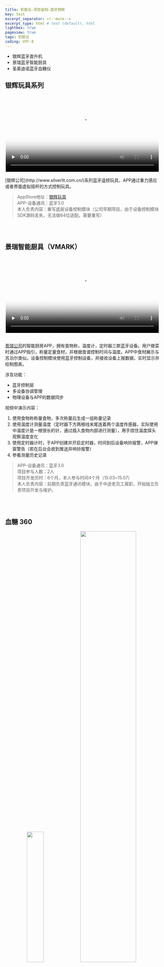 ```yaml
---
title: 机智云-项目留档-蓝牙物联
key: test
excerpt_separator: <!--more-->
excerpt_type: html # text (default), html
lightbox: true
pageview: true
tags: 机智云
coding: UTF-8
---  
```

- 银辉蓝牙直升机
- 景瑞蓝牙智能厨具
- 圣美迪诺蓝牙血糖仪

## 银辉玩具系列

<center>
<video autoplay="autoplay" style="max-width:500px;" width="100%" id="video" controls="" preload="none" poster="{{ site.imageurl }}/ble_helicopter.png">
<source id="mp4" src="{{ site.url_BleHeli }}" type="video/mp4">
</video>
</center>
<br/>
[银辉公司](http://www.silverlit.com.cn/)系列蓝牙遥控玩具，APP通过重力感应或者界面虚拟摇杆的方式控制玩具。 
 
> AppStore地址：[银辉玩具](https://itunes.apple.com/cn/developer/silverlit-toys-manufactory/id463400433
)    
> APP-设备通讯：蓝牙3.0    
> 本人负责内容：重写底层设备控制模块（公司早期项目，由于设备控制模块SDK源码丢失，无法做64位适配。需要重写）    

<br/>
<br/>

## 景瑞智能厨具（VMARK）
<center>
<video style="max-width:500px;" width="100%" id="video" controls="" preload="none" poster="{{ site.imageurl }}/vmark_device.png">
<source id="mp4" src="{{ site.url_VmarkDevice }}" type="video/mp4">
</video>
</center>
<br/>

[景瑞公司](http://vmark2015.foodmate.net/)的智能厨房APP，拥有食物称，温度计，定时器三款蓝牙设备。用户做菜时通过APP指引，称量定量食材，并根据食谱控制时间与温度。APP中食材展示与苏泊尔类似。设备控制模块使用蓝牙控制设备，并接收设备上报数据，实时显示并绘制图表。

涉及功能：  

- 蓝牙控制层
- 多设备协调管理
- 物理设备与APP的数据同步

视频中演示内容：  

1. 使用食物称称量食物，多次称量后生成一组称量记录
2. 使用温度计测量温度（定时器下方两根线末尾连着两个温度传感器，实际使用中温度计是一根很长的针，通过插入食物内部进行测量），用手捏住温度探头观察温度变化
3. 使用定时器计时，于APP创建并开启定时器，时间到后设备响铃报警，APP弹窗警告（若在后台会收到推送并响铃报警）
4. 参看测量历史记录
  
> APP-设备通讯：蓝牙3.0  
> 项目参与人数：2人  
> 项目开发历时：6个月，本人参与时间4个月（15.03~15.07）  
> 本人负责内容：前期负责蓝牙通讯模块，由于中途老员工离职，开始独立负责项目开发与维护。    


<br/>
<br/>

## 血糖 360
<center>
<img src="http://image-10062009.cos.myqcloud.com/360_1.jpg" width="33%" height="33%" />
<img src="http://image-10062009.cos.myqcloud.com/360_0.jpg" width="60%" height="60%" />
</center>
[圣美迪诺](http://www.hzsmtc.com/)的血糖仪配套APP，通过植入式传感器将检测的血糖数据通过蓝牙上报APP，App端接收到数据后绘制血糖趋势图表并上报圣美迪诺后台进行分析。同时提供血糖报警，健康建议等功能。

 
> AppStore地址：[血糖 360](https://itunes.apple.com/cn/app/xue-tang360/id962749443?mt=8)  
> APP-设备通讯：蓝牙4.0  
> 本人负责内容：项目后期维护，包括蓝牙通讯模块、图表模块（CorePort）、网络模块（Socket） 
